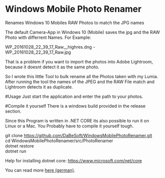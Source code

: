   
# Windows Mobile Photo Renamer
Renames Windows 10 Mobiles RAW Photos to match the JPG names

The default Camera-App in Windows 10 (Mobile) saves the jpg and the RAW Photo with differrent Names. For Example:

WP_20161028_22_39_17_Raw__highres.dng - WP_20161028_22_39_17_Raw.jpg

That is a problem if you want to import the photos into Adobe Lightroom, because it doesnt detect it as the same photo.

So I wrote this little Tool to bulk rename all the Photos taken with my Lumia. After running the tool the names of the JPEG and the RAW File match and Lightroom detects it as duplicate.

#Usage
Just start the application and enter the path to your photos.

#Compile it yourself
There is a windows build provided in the release section.

Since this Program is written in .NET CORE its also possible to run it on Linux or a Mac. You Probably have to compile it yourself tough.

git clone https://github.com/DaBeSoft/WindowsMobilePhotoRenamer.git  
cd WindowsMobilePhotoRenamer/src/PhotoRenamer  
dotnet restore  
dotnet run  

Help for installing dotnet core: https://www.microsoft.com/net/core

You can read more [here (german)](https://blog.dabesoft.at/2016/11/01/windows-10-mobile-fotos-und-adobe-lightroom/).
